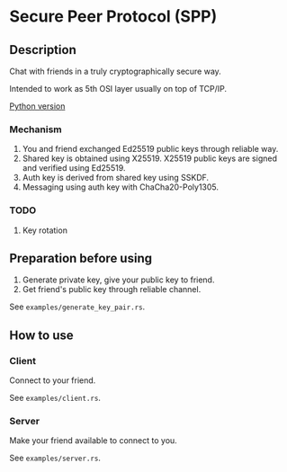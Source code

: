# Secure Peer Protocol (SPP)

## Description

Chat with friends in a truly cryptographically secure way.

Intended to work as 5th OSI layer usually on top of TCP/IP.

[Python version](https://github.com/lifr0m/spproto)

### Mechanism

1. You and friend exchanged Ed25519 public keys through reliable way.
2. Shared key is obtained using X25519. X25519 public keys are 
   signed and verified using Ed25519.
3. Auth key is derived from shared key using SSKDF.
4. Messaging using auth key with ChaCha20-Poly1305.

### TODO

1. Key rotation

## Preparation before using

1. Generate private key, give your public key to friend.
2. Get friend's public key through reliable channel.

See `examples/generate_key_pair.rs`.

## How to use

### Client

Connect to your friend.

See `examples/client.rs`.

### Server

Make your friend available to connect to you.

See `examples/server.rs`.
